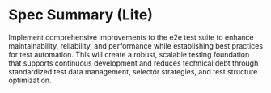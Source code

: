 # Spec Summary (Lite)

Implement comprehensive improvements to the e2e test suite to enhance maintainability, reliability, and performance while establishing best practices for test automation. This will create a robust, scalable testing foundation that supports continuous development and reduces technical debt through standardized test data management, selector strategies, and test structure optimization.
